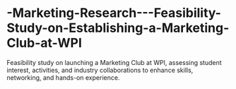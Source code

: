 # -Marketing-Research---Feasibility-Study-on-Establishing-a-Marketing-Club-at-WPI
Feasibility study on launching a Marketing Club at WPI, assessing student interest, activities, and industry collaborations to enhance skills, networking, and hands-on experience.

